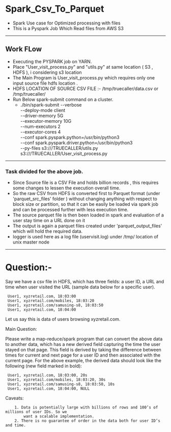 # Spark_Csv_To_Parquet
- Spark Use case for Optimized processing with files
- This is a Pyspark Job Which Read files from AWS S3

---
## Work FLow 
- Executing the PYSPARK job on YARN.
- Place "User_visit_process.py" and "utils.py" at same location ( S3 , HDFS ), i considering s3 location
- The Main Program is User_visit_process.py which requires only one input source file hdfs location .
- HDFS LOCATION OF SOURCE CSV FILE :- /tmp/truecaller/data.csv or /tmp/truecaller/
- Run Below spark-submit command on a cluster.
	- ./bin/spark-submit --verbose\
                             --deploy-mode client \
                             --driver-memory 5G \
                              --executor-memory 10G \
                              --num-executors 2 \
                              --executor-cores 4 \
                               --conf spark.pyspark.python=/usr/bin/python3 \
                                --conf spark.pyspark.driver.python=/usr/bin/python3 \
                                --py-files s3://<BUCKETS>/TRUECALLER/utils.py \
                                 s3://<BUCKETS>/TRUECALLER/User_visit_process.py <HDFS LOCATION OF SOURCE CSV FILE>  

---
### Task divided for the above job.
- Since Source file is a CSV File and holds billion records , this requires some changes to lessen the execution overall time.
- So the raw CSV from HDFS is converted first to Parquet format (under 'parquet_src_files' folder ) without changing anything with respect to block size or partition, so that it can be easily be loaded via spark job and can be processed further with less execution time.
- The source parquet file is then been loaded in spark and evaluation of a user stay time on a URL done on it
- The output is again a parquet files created under 'parquet_output_files' which will hold the required data.
- logger is used here as a log file (uservisit.log) under /tmp/ location of unix master node

---
# Question:- 
Say we have a csv file in HDFS, which has three fields: a user ID, a URL and time when
user visited the URL (sample data below for a specific user).

     User1, xyzretail.com, 18:03:00
     User1, xyzretail.com/mobiles, 18:03:20
     User1, xyzretail.com/samusing-s8, 18:03:50
     User1, xyzretail.com, 18:04:00
     
Let us say this is data of users browsing xyzretail.com.

Main Question:

Please write a map-reduce/spark program that can convert the above data to another
data, which has a new derived field capturing the time the user stayed on that page. This field is
derived by taking the difference between times for current and next page for a user ID and then
associated with the current page. For the above example, the derived data should look like the
following (new field marked in bold):

	 User1, xyzretail.com, 18:03:00, 20s
	 User1, xyzretail.com/mobiles, 18:03:20, 30s
	 User1, xyzretail.com/samusing-s8, 18:03:50, 10s
	 User1, xyzretail.com, 18:04:00, NULL

Caveats:

		1. Data is potentially large with billions of rows and 100’s of millions of user IDs. So we
			want a scalable implementation.
		2. There is no guarantee of order in the data both for user ID’s and time.
